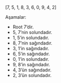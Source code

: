 
[7, 5, 1, 8, 3, 6, 0, 9, 4, 2]

Aşamalar:

- Root 7’dir.
- 5, 7’nin solundadır.
- 1, 5’in solundadır.
- 8, 7’nin sağındadır.
- 3, 1’in sağındadır.
- 6, 5’in sağındadır.
- 0, 1’in solundadır.
- 9, 8’in sağındadır.
- 4, 3’ün sağındadır.
- 2, 3’ün solundadır. 
